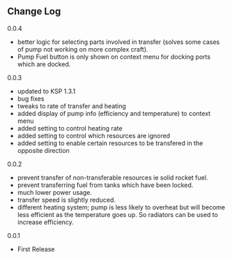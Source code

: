 ## Change Log
0.0.4
  - better logic for selecting parts involved in transfer (solves some cases of pump not working on more complex craft).
  - Pump Fuel button is only shown on context menu for docking ports which are docked.

0.0.3
- updated to KSP 1.3.1
- bug fixes
- tweaks to rate of transfer and heating
- added display of pump info (efficiency and temperature) to context menu
- added setting to control heating rate
- added setting to control which resources are ignored
- added setting to enable certain resources to be transfered in the opposite direction

0.0.2
- prevent transfer of non-transferable resources ie solid rocket fuel.
- prevent transferring fuel from tanks which have been locked.
- much lower power usage.
- transfer speed is slightly reduced.
- different heating system; pump is less likely to overheat but will become less efficient as the temperature goes up. So radiators can be used to increase efficiency.

0.0.1    
- First Release

